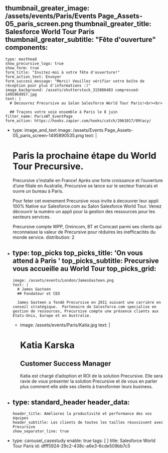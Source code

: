 thumbnail_greater_image: /assets/events/Paris/Events Page_Assets-05_paris_screen.png
thumbnail_greater_title: Salesforce World Tour Paris
thumbnail_greater_subtitle: "Fête d'ouverture"
components:
  - 
    type: masthead
    show_precursive_logo: true
    show_form: true
    form_title: "Invitez-moi à votre fête d'ouverture!"
    form_action_text: Envoyer
    form_success_message: "Merci! Veuillez vérifier votre boîte de réception pour plus d'informations :)"
    image_background: /assets/shutterstock_315886403 compressed-1495964957.jpg
    text: |
      # Decouvrez Precursive au Salon Salesforce World Tour Paris!<br><br>
      
      ## Traçons votre voie ensemble à Paris le 8 juin
    filter_name: ParisWT_EventPage
    form_action: https://hooks.zapier.com/hooks/catch/2061017/99tacy/
  - 
    type: image_and_text
    image: /assets/Events Page_Assets-05_paris_screen-1495890535.png
    text: |
      # Paris la prochaine étape du World Tour Precursive.
      
      Precursive s’installe en France!  Après une forte croissance et l’ouverture d’une filiale en Australie, Precursive se lance sur le secteur francais et ouvre un bureau à Paris.
      
      Pour feter cet evenement Precursive vous invite à decouvrer leur appli 100% Native sur Salesforce.com au Salon Salesforce World Tour.  Venez découvrir la numéro un appli pour la gestion des ressources pour les secteurs services.
      
      Precursive compte WPP, Omincom, BT et Comcast parmi ses clients qui reconnaisse la valeur de Precursive pour réduires les inefficacités du monde service.
    distribution: 2
  - 
    type: top_picks
    top_picks_title: 'On vous attend à Paris '
    top_picks_subtitle: Precursive vous accueille au World Tour
    top_picks_grid:
      - 
        image: /assets/events/London/JamesGasteen.png
        text: |
          # James Gasteen
          ## Fondateur et CEO
          
          James Gasteen a fondé Precursive en 2011 suivant une carrière en conseil stratégique.  Partenaire de Salesforce.com specialise en gestion de ressources, Precursive compte une présence clients aux Etats-Unis, Europe et en Australie.
      - 
        image: /assets/events/Paris/Katia.jpg
        text: |
          # Katia Karska
          ## Customer Success Manager
          
          Katia est chargé d’adoption et ROI de la solution Precursive.  Elle sera ravie de vous présenter la solution Precursive et de vous en parler plus comment elle aide ses clients à transformer leurs business.
  - 
    type: standard_header
    header_data:
      - 
        header_title: Améliorez la productivité et performance des vos équipes
        header_subtitle: Les clients de toutes les tailles réussissent avec Precursive
        show_separator_line: true
  - 
    type: carousel_casestudy
    enable: true
tags: [ ]
title: Salesforce World Tour Paris
id: dfff5924-29c2-438c-a6e3-6cde509bb7c5
